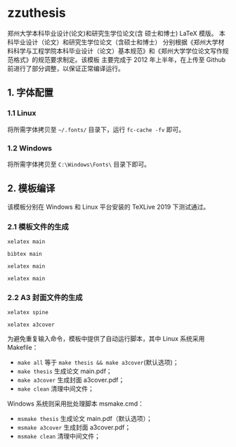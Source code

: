 # zzuthesis

郑州大学本科毕业设计(论文)和研究生学位论文(含 硕士和博士) LaTeX 模版。 本科毕业设计（论文）和研究生学位论文（含硕士和博士） 分别根据《郑州大学材料科学与工程学院本科毕业设计（论文）基本规范》和《郑州大学学位论文写作规范格式》的规范要求制定。该模板
主要完成于 2012 年上半年，在上传至 Github 前进行了部分调整，以保证正常编译运行。

## 1. 字体配置

### 1.1 Linux

将所需字体拷贝至 `~/.fonts/` 目录下，运行 `fc-cache -fv` 即可。

### 1.2 Windows

将所需字体拷贝至 `C:\Windows\Fonts\` 目录下即可。

## 2. 模板编译

该模板分别在 Windows 和 Linux 平台安装的 TeXLive 2019 下测试通过。

### 2.1 模板文件的生成

  `xelatex main`
  
  `bibtex main`
  
  `xelatex main`
  
  `xelatex main`

### 2.2 A3 封面文件的生成

  `xelatex spine`
  
  `xelatex a3cover`

为避免重复输入命令，模板中提供了自动运行脚本，其中 Linux 系统采用 Makefile：
* `make all`       等于 `make thesis && make a3cover`(默认选项)；
* `make thesis`    生成论文 main.pdf；
* `make a3cover`   生成封面 a3cover.pdf；
* `make clean`     清理中间文件；

Windows 系统则采用批处理脚本 msmake.cmd：
* `msmake thesis`    生成论文 main.pdf（默认选项）；
* `msmake a3cover`   生成封面 a3cover.pdf；
* `msmake clean`     清理中间文件；
